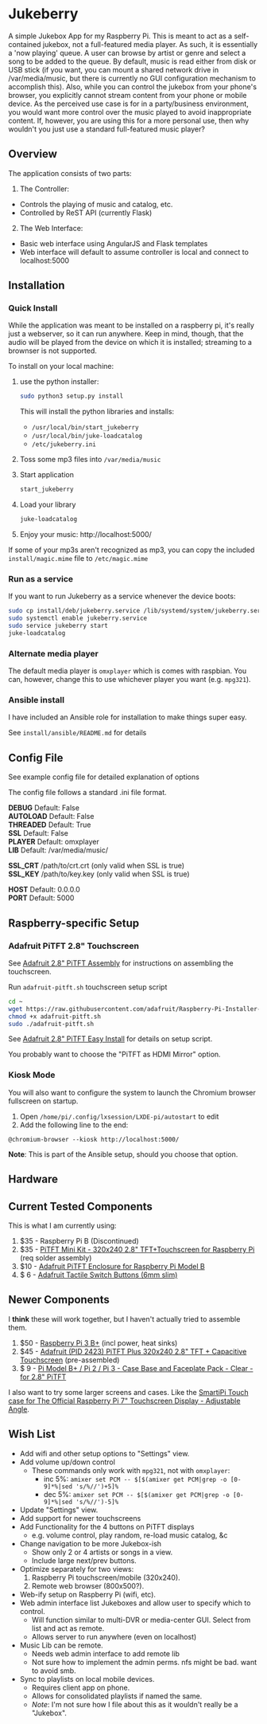 Jukeberry
=========

A simple Jukebox App for my Raspberry Pi. This is meant to act as a self-contained jukebox, not a full-featured media player. As such, it is essentially a 'now playing' queue. A user can browse by artist or genre and select a song to be added to the queue. By default, music is read either from disk or USB stick (if you want, you can mount a shared network drive in /var/media/music, but there is currently no GUI configuration mechanism to accomplish this). Also, while you can control the jukebox from your phone's browser, you explicitly cannot stream content from your phone or mobile device. As the perceived use case is for in a party/business environment, you would want more control over the music played to avoid inappropriate content. If, however, you are using this for a more personal use, then why wouldn't you just use a standard full-featured music player?

## Overview
The application consists of two parts:  

1. The Controller:
  * Controls the playing of music and catalog, etc.
  * Controlled by ReST API (currently Flask)

2. The Web Interface:
  * Basic web interface using AngularJS and Flask templates
  * Web interface will default to assume controller is local and connect to localhost:5000

## Installation

### Quick Install

While the application was meant to be installed on a raspberry pi, it's really just a webserver, so it can run anywhere.
Keep in mind, though, that the audio will be played from the device on which it is installed; streaming to a brownser
is not supported.

To install on your local machine:
1. use the python installer:
   ```bash
   sudo python3 setup.py install
   ```

   This will install the python libraries and installs:
   - `/usr/local/bin/start_jukeberry`
   - `/usr/local/bin/juke-loadcatalog`
   - `/etc/jukeberry.ini`

2. Toss some mp3 files into `/var/media/music`
3. Start application
   ```bash
   start_jukeberry
   ```
4. Load your library
   ```bash
   juke-loadcatalog
   ```
5. Enjoy your music:
   http://localhost:5000/

If some of your mp3s aren't recognized as mp3, you can copy the included `install/magic.mime` file
to `/etc/magic.mime`

### Run as a service

If you want to run Jukeberry as a service whenever the device boots:
```bash
sudo cp install/deb/jukeberry.service /lib/systemd/system/jukeberry.service
sudo systemctl enable jukeberry.service
sudo service jukeberry start
juke-loadcatalog
```

### Alternate media player
The default media player is `omxplayer` which is comes with raspbian. You can, however, change this to use
whichever player you want (e.g. `mpg321`).

### Ansible install
I have included an Ansible role for installation to make things super easy.

See `install/ansible/README.md` for details

## Config File
See example config file for detailed explanation of options

The config file follows a standard .ini file format.

**DEBUG** Default: False  
**AUTOLOAD** Default: False  
**THREADED** Default: True  
**SSL** Default: False  
**PLAYER** Default: omxplayer  
**LIB** Default: /var/media/music/  

**SSL_CRT** /path/to/crt.crt (only valid when SSL is true)  
**SSL_KEY** /path/to/key.key (only valid when SSL is true)  

**HOST** Default: 0.0.0.0  
**PORT** Default: 5000  

## Raspberry-specific Setup

### Adafruit PiTFT 2.8" Touchscreen

See [Adafruit 2.8" PiTFT Assembly](https://learn.adafruit.com/adafruit-pitft-28-inch-resistive-touchscreen-display-raspberry-pi/assembly) for instructions on assembling the touchscreen.
 

Run `adafruit-pitft.sh` touchscreen setup script

```bash
cd ~
wget https://raw.githubusercontent.com/adafruit/Raspberry-Pi-Installer-Scripts/master/adafruit-pitft.sh
chmod +x adafruit-pitft.sh
sudo ./adafruit-pitft.sh
```

See [Adafruit 2.8" PiTFT Easy Install](https://learn.adafruit.com/adafruit-2-8-pitft-capacitive-touch/easy-install-2) for details on setup script.

You probably want to choose the "PiTFT as HDMI Mirror" option.

### Kiosk Mode

You will also want to configure the system to launch the Chromium browser fullscreen on startup.

1. Open `/home/pi/.config/lxsession/LXDE-pi/autostart` to edit
2. Add the following line to the end:
```
@chromium-browser --kiosk http://localhost:5000/
```

**Note**: This is part of the Ansible setup, should you choose that option.

## Hardware

## Current Tested Components

This is what I am currently using:

1. $35 - Raspberry Pi B (Discontinued)
2. $35 - [PiTFT Mini Kit - 320x240 2.8" TFT+Touchscreen for Raspberry Pi](https://www.adafruit.com/product/1601) (req solder assembly)
3. $10 - [Adafruit PiTFT Enclosure for Raspberry Pi Model B](https://www.amazon.com/gp/product/B00MBWMIGO)
4. $ 6 - [Adafruit Tactile Switch Buttons (6mm slim)](https://www.amazon.com/gp/product/B00KAE2I7E/)

## Newer Components

I **think** these will work together, but I haven't actually tried to assemble them.

1. $50 - [Raspberry Pi 3 B+](https://www.amazon.com/gp/product/B07BC6WH7V) (incl power, heat sinks)
2. $45 - [Adafruit (PID 2423) PiTFT Plus 320x240 2.8" TFT + Capacitive Touchscreen](https://www.amazon.com/gp/product/B01HN0LL2A) (pre-assembled)
3. $ 9 - [Pi Model B+ / Pi 2 / Pi 3 - Case Base and Faceplate Pack - Clear - for 2.8" PiTFT](https://www.adafruit.com/product/3062)

I also want to try some larger screens and cases. Like the [SmartiPi Touch case for The Official Raspberry Pi 7" Touchscreen Display - Adjustable Angle](https://www.amazon.com/SmartiPi-Official-Raspberry-Touchscreen-Display/dp/B01HV97F64/).

## Wish List

* Add wifi and other setup options to "Settings" view.
* Add volume up/down control
  * These commands only work with `mpg321`, not with `omxplayer`:
    - inc 5%: `amixer set PCM -- $[$(amixer get PCM|grep -o [0-9]*%|sed 's/%//')+5]%`
    - dec 5%: `amixer set PCM -- $[$(amixer get PCM|grep -o [0-9]*%|sed 's/%//')-5]%`
* Update "Settings" view.
* Add support for newer touchscreens
* Add Functionality for the 4 buttons on PiTFT displays
  * e.g. volume control, play random, re-load music catalog, &c
* Change navigation to be more Jukebox-ish
  * Show only 2 or 4 artists or songs in a view.
  * Include large next/prev buttons.
* Optimize separately for two views:
  1. Raspberry Pi touchscreen/mobile (320x240).
  2. Remote web browser (800x500?).
* Web-ify setup on Raspberry Pi (wifi, etc).
* Web admin interface list Jukeboxes and allow user to specify which to control.
  * Will function similar to multi-DVR or media-center GUI.  Select from list and act as remote.
  * Allows server to run anywhere (even on localhost)
* Music Lib can be remote.
  * Needs web admin interface to add remote lib
  * Not sure how to implement the admin perms.  nfs might be bad.  want to avoid smb.
* Sync to playlists on local mobile devices.
  * Requires client app on phone.
  * Allows for consolidated playlists if named the same.
  * *Note*: I'm not sure how I file about this as it wouldn't really be a "Jukebox".

